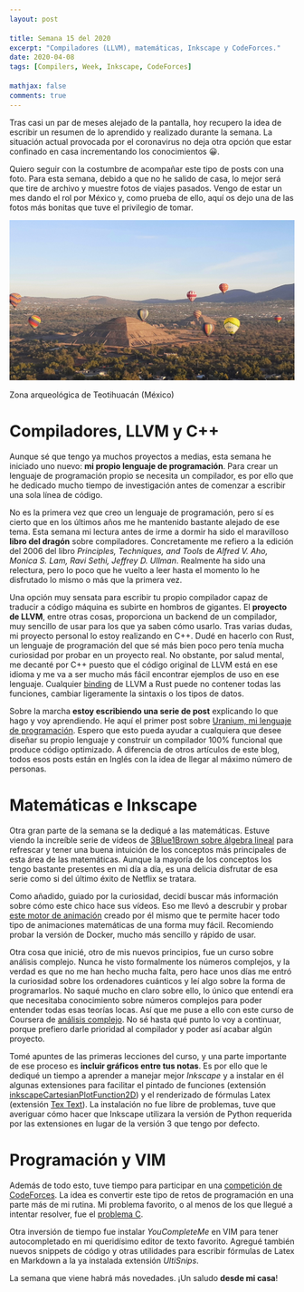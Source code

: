 ```yaml
---
layout: post

title: Semana 15 del 2020
excerpt: "Compiladores (LLVM), matemáticas, Inkscape y CodeForces."
date: 2020-04-08
tags: [Compilers, Week, Inkscape, CodeForces]

mathjax: false
comments: true
---
```


Tras casi un par de meses alejado de la pantalla, hoy recupero la idea de
escribir un resumen de lo aprendido y realizado durante la semana.
La situación actual provocada por el coronavirus no deja otra opción que estar
confinado en casa incrementando los conocimientos 😀.

Quiero seguir con la costumbre de acompañar este tipo de posts con una foto.
Para esta semana, debido a que no he salido de casa, lo mejor será que tire de
archivo y muestre fotos de viajes pasados.
Vengo de estar un mes dando el rol por México y, como prueba de ello, aquí os
dejo una de las fotos más bonitas que tuve el privilegio de tomar.

<p>
<img src="/assets/images/2020_week_15_teotihuacan.jpg">
<figcaption>Zona arqueológica de Teotihuacán (México)</figcaption>
</p>


# Compiladores, LLVM y C++

Aunque sé que tengo ya muchos proyectos a medias, esta semana he iniciado uno
nuevo: **mi propio lenguaje de programación**.
Para crear un lenguaje de programación propio se necesita un compilador, es
por ello que he dedicado mucho tiempo de investigación antes de comenzar a
escribir una sola línea de código.

No es la primera vez que creo un lenguaje de programación, pero sí es cierto
que en los últimos años me he mantenido bastante alejado de ese tema.
Esta semana mi lectura antes de irme a dormir ha sido el maravilloso
**libro del dragón** sobre compiladores.
Concretamente me refiero a la edición del 2006 del libro
*Principles, Techniques, and Tools* de
*Alfred V. Aho, Monica S. Lam, Ravi Sethi, Jeffrey D. Ullman*.
Realmente ha sido una relectura, pero lo poco que he vuelto a leer hasta el
momento lo he disfrutado lo mismo o más que la primera vez.

Una opción muy sensata para escribir tu propio compilador capaz de traducir a
código máquina es subirte en hombros de gigantes.
El **proyecto de LLVM**, entre otras cosas, proporciona un backend de un
compilador, muy sencillo de usar para los que ya saben cómo usarlo.
Tras varias dudas, mi proyecto personal lo estoy realizando en C++.
Dudé en hacerlo con Rust, un lenguaje de programación del que sé más bien poco
pero tenía mucha curiosidad por probar en un proyecto real.
No obstante, por salud mental, me decanté por C++ puesto que el código original
de LLVM está en ese idioma y me va a ser mucho más fácil encontrar ejemplos
de uso en ese lenguaje.
Cualquier [binding][wikipediaBinding] de LLVM a Rust puede no contener todas
las funciones, cambiar ligeramente la sintaxis o los tipos de datos.

Sobre la marcha **estoy escribiendo una serie de post** explicando lo que hago
y voy aprendiendo.
He aquí el primer post sobre [Uranium, mi lenguaje de programación][uranium00].
Espero que esto pueda ayudar a cualquiera que desee diseñar su propio lenguaje
y construir un compilador 100% funcional que produce código optimizado.
A diferencia de otros artículos de este blog, todos esos posts están en Inglés
con la idea de llegar al máximo número de personas.


# Matemáticas e Inkscape

Otra gran parte de la semana se la dediqué a las matemáticas.
Estuve viendo la increíble serie de vídeos de
[3Blue1Brown sobre álgebra lineal][essenceLinearAlgebra]
para refrescar y tener una buena intuición de los conceptos más principales
de esta área de las matemáticas.
Aunque la mayoría de los conceptos los tengo bastante presentes en mi día a
día, es una delicia disfrutar de esa serie como si del último éxito de Netflix
se tratara.

Como añadido, guiado por la curiosidad, decidí buscar más información sobre
cómo este chico hace sus vídeos.
Eso me llevó a descrubir y probar
[este motor de animación][manim]
creado por él mismo que te permite hacer todo tipo de animaciones matemáticas
de una forma muy fácil.
Recomiendo probar la versión de Docker, mucho más sencillo y rápido de usar.

Otra cosa que inicié, otro de mis nuevos principios, fue un curso sobre
análisis complejo.
Nunca he visto formalmente los números complejos, y la verdad es que no me han
hecho mucha falta, pero hace unos días me entró la curiosidad sobre los
ordenadores cuánticos y leí algo sobre la forma de programarlos.
No saqué mucho en claro sobre ello, lo único que entendí era que necesitaba
conocimiento sobre números complejos para poder entender todas esas teorías
locas.
Así que me puse a ello con este curso de Coursera de
[análisis complejo][courseraComplejo].
No sé hasta qué punto lo voy a continuar, porque prefiero darle prioridad al
compilador y poder así acabar algún proyecto.

Tomé apuntes de las primeras lecciones del curso, y una parte importante de ese
proceso es **incluir gráficos entre tus notas**.
Es por ello que le dediqué un tiempo a aprender a manejar mejor *Inkscape* y
a instalar en él algunas extensiones para facilitar el pintado de funciones
(extensión [inkscapeCartesianPlotFunction2D][inkscapePlot])
y el renderizado de fórmulas Latex (extensión [Tex Text][inkscapeTex]).
La instalación no fue libre de problemas, tuve que averiguar cómo hacer que
Inkscape utilizara la versión de Python requerida por las extensiones en lugar
de la versión 3 que tengo por defecto.


# Programación y VIM

Además de todo esto, tuve tiempo para participar en una
[competición de CodeForces][codeforcesContest].
La idea es convertir este tipo de retos de programación en una parte más de mi
rutina.
Mi problema favorito, o al menos de los que llegué a intentar resolver, fue el
[problema C][codeforcesProblemC].

Otra inversión de tiempo fue instalar *YouCompleteMe* en VIM para tener
autocompletado en mi queridísimo editor de texto favorito.
Agregué también nuevos snippets de código y otras utilidades para escribir
fórmulas de Latex en Markdown a la ya instalada extensión *UltiSnips*.

La semana que viene habrá más novedades.
¡Un saludo **desde mi casa**!


[wikipediaBinding]: https://en.wikipedia.org/wiki/Language_binding
[codeforcesContest]: https://codeforces.com/contest/1333
[codeforcesProblemC]: https://codeforces.com/contest/1333/problem/C
[courseraComplejo]: https://www.coursera.org/learn/complex-analysis/
[inkscapePlot]: https://github.com/fsmMLK/inkscapeCartesianPlotFunction2D
[inkscapeTex]: https://github.com/textext/textext
[essenceLinearAlgebra]: https://www.youtube.com/playlist?list=PLZHQObOWTQDPD3MizzM2xVFitgF8hE_ab
[manim]: https://github.com/3b1b/manim/
[uranium00]: https://guiferviz.github.io/2020/04/09/uranium-00-motivations.html

